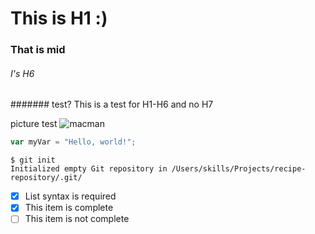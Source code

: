 # This is H1 :)
### That is mid
###### I's H6
####### test?
This is a test for H1-H6 and no H7

picture test
![macman](http://img.kuai8.com/attaches/news/image/20140612/96151402562023.jpg)

```javascript
var myVar = "Hello, world!";
```


```
$ git init
Initialized empty Git repository in /Users/skills/Projects/recipe-repository/.git/
```

- [x] List syntax is required
- [x] This item is complete
- [ ] This item is not complete
